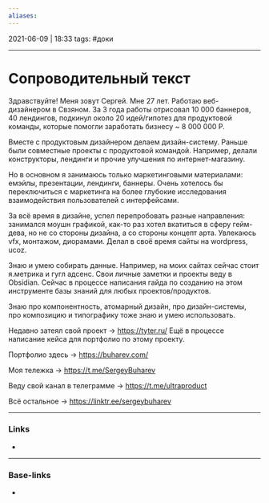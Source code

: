 ```yaml
---
aliases:
---
```

2021-06-09 | 18:33
tags: #доки
___

# Сопроводительный текст

Здравствуйте! Меня зовут Сергей. Мне 27 лет. Работаю веб-дизайнером в Свзяном. За 3 года работы отрисовал 10 000 баннеров, 40 лендингов, подкинул около 20 идей/гипотез для продуктовой команды, которые помогли заработать бизнесу ~ 8 000 000 Р. 

Вместе с продуктовым дизайнером делаем дизайн-систему. Раньше были совместные проекты с продуктовой командой. Например, делали конструкторы, лендинги и прочие улучшения по интернет-магазину. 

Но в основном я занимаюсь только маркетинговыми материалами: емэйлы, презентации, лендинги, баннеры. Очень хотелось бы переключиться с маркетинга на более глубокие исследования взаимодействия пользователей с интерфейсами.

За всё время в дизайне, успел перепробовать разные направления: занимался моушн графикой, как-то раз хотел вкатиться в сферу гейм-дева, но не со стороны дизайна, а со стороны концепт арта. Увлекаюсь vfx, монтажом, диорамами. Делал в своё время сайты на wordpress, ucoz. 

Знаю и умею собирать данные. Например, на моих сайтах сейчас стоит я.метрика и гугл адсенс. Свои личные заметки и проекты веду в Obsidian. Сейчас в процессе написания гайда по созданию на этом инструменте базы знаний для любых проектов/продуктов.
 
Знаю про компонентность, атомарный дизайн, про дизайн-системы, про композицию и типографику тоже знаю и умею использовать.

Недавно затеял свой проект → https://tyter.ru/
Ещё в процессе написание кейса для портфолио по этому проекту.

Портфолио здесь → https://buharev.com/

Моя тележка → https://t.me/SergeyBuharev

Веду свой канал в телеграмме → https://t.me/ultraproduct

Всё остальное → https://linktr.ee/sergeybuharev

___
### Links
- 

___
### Base-links
-

